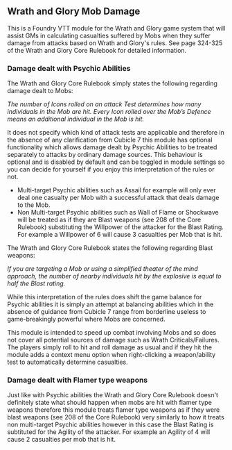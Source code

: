 ## **Wrath and Glory Mob Damage**

This is a Foundry VTT module for the Wrath and Glory game system that will assist GMs in calculating casualties suffered by Mobs when they suffer damage from attacks
based on Wrath and Glory's rules. See page 324-325 of the Wrath and Glory Core Rulebook for detailed information.


### **Damage dealt with Psychic Abilities**

The Wrath and Glory Core Rulebook simply states the following regarding damage dealt to Mobs:

*The number of Icons rolled on an attack Test 
determines how many individuals in the Mob are hit. 
Every Icon rolled over the Mob’s Defence means an 
additional individual in the Mob is hit.*

It does not specify which kind of attack tests are applicable and therefore in the absence of any clarification from Cubicle 7 this module has optional functionality which allows damage dealt by Psychic Abilities
to be treated separately to attacks by ordinary damage sources. This behaviour is optional and is disabled by default and can be toggled in module settings so you can decide for yourself if you enjoy this interpretation of the rules or not.

* Multi-target Psychic abilities such as Assail for example will only ever deal one casualty per Mob with a successful attack that deals damage to the Mob.
* Non Multi-target Psychic abilities such as Wall of Flame or Shockwave will be treated as if they are Blast weapons (see 208 of the Core Rulebook) substituting the Willpower of the attacker for the Blast Rating. For example a Willpower of 6 will cause 3 casualties per Mob that is hit.

The Wrath and Glory Core Rulebook states the following regarding Blast weapons:

*If you are targeting a Mob or using a simplified 
theater of the mind approach, the number of nearby 
individuals hit by the explosive is equal to half the 
Blast rating.*

While this interpretation of the rules does shift the game balance for Psychic abilities it is simply an attempt at balancing abilities which in the absence of guidance from Cubicle 7 range from borderline useless to game-breakingly powerful where Mobs are concerned.

This module is intended to speed up combat involving Mobs and so does not cover all potential sources of damage such as Wrath Criticals/Failures. The players simply roll to hit and roll damage as usual 
and if they hit the module adds a context menu option when right-clicking a weapon/ability test to automatically determine casualties.

### **Damage dealt with Flamer type weapons**

Just like with Psychic abilities the Wrath and Glory Core Rulebook doesn't definitely state what should happen when mobs are hit with flamer type weapons therefore this module treats flamer type weapons as if they were blast weapons (see 208 of the Core Rulebook) very similarly to how it treats non multi-target Psychic abilities however in this case the Blast Rating is subtituted for the Agility of the attacker. For example an Agility of 4 will cause 2 casualties per mob that is hit.